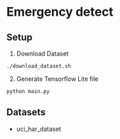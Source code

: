 # Emergency detect

## Setup
1. Download Dataset
```shell
./download_dataset.sh
```

2. Generate Tensorflow Lite file
```shell
python main.py
```

## Datasets
* uci_har_dataset